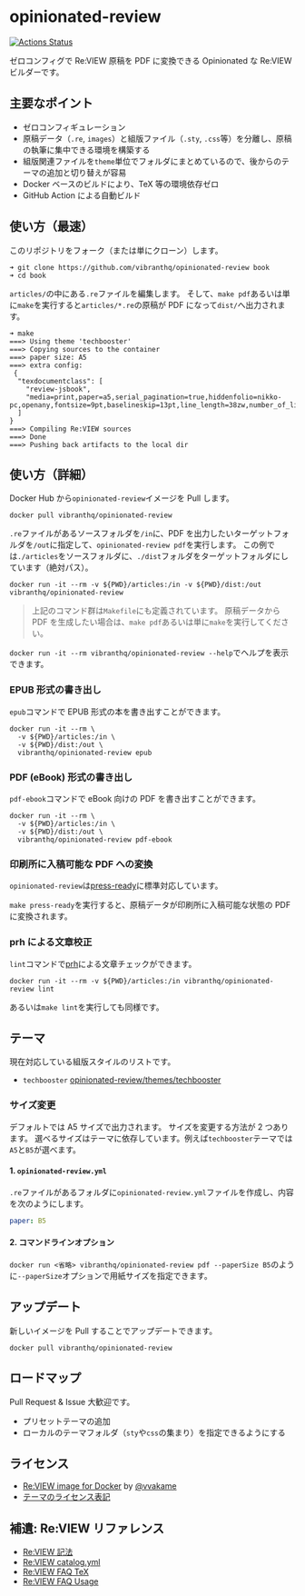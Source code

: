 # opinionated-review

[![Actions Status](https://github.com/vibranthq/opinionated-review/workflows/Build/badge.svg)](https://github.com/vibranthq/opinionated-review/actions)

ゼロコンフィグで Re:VIEW 原稿を PDF に変換できる Opinionated な Re:VIEW ビルダーです。

## 主要なポイント

- ゼロコンフィギュレーション
- 原稿データ（`.re`, `images`）と組版ファイル（`.sty`, `.css`等）を分離し、原稿の執筆に集中できる環境を構築する
- 組版関連ファイルを`theme`単位でフォルダにまとめているので、後からのテーマの追加と切り替えが容易
- Docker ベースのビルドにより、TeX 等の環境依存ゼロ
- GitHub Action による自動ビルド

## 使い方（最速）

このリポジトリをフォーク（または単にクローン）します。

```
➜ git clone https://github.com/vibranthq/opinionated-review book
➜ cd book
```

`articles/`の中にある`.re`ファイルを編集します。
そして、`make pdf`あるいは単に`make`を実行すると`articles/*.re`の原稿が PDF になって`dist/`へ出力されます。

```
➜ make
===> Using theme 'techbooster'
===> Copying sources to the container
===> paper size: A5
===> extra config:
 {
  "texdocumentclass": [
    "review-jsbook",
    "media=print,paper=a5,serial_pagination=true,hiddenfolio=nikko-pc,openany,fontsize=9pt,baselineskip=13pt,line_length=38zw,number_of_lines=37,head_space=15mm,headsep=3mm,headheight=5mm,footskip=10mm"
  ]
}
===> Compiling Re:VIEW sources
===> Done
===> Pushing back artifacts to the local dir
```

## 使い方（詳細）

Docker Hub から`opinionated-review`イメージを Pull します。

```
docker pull vibranthq/opinionated-review
```

`.re`ファイルがあるソースフォルダを`/in`に、PDF を出力したいターゲットフォルダを`/out`に指定して、`opinionated-review pdf`を実行します。
この例では`./articles`をソースフォルダに、`./dist`フォルダをターゲットフォルダにしています（絶対パス）。

```
docker run -it --rm -v ${PWD}/articles:/in -v ${PWD}/dist:/out vibranthq/opinionated-review
```

> 上記のコマンド群は`Makefile`にも定義されています。
> 原稿データから PDF を生成したい場合は、`make pdf`あるいは単に`make`を実行してください。

`docker run -it --rm vibranthq/opinionated-review --help`でヘルプを表示できます。

### EPUB 形式の書き出し

`epub`コマンドで EPUB 形式の本を書き出すことができます。

```
docker run -it --rm \
  -v ${PWD}/articles:/in \
  -v ${PWD}/dist:/out \
  vibranthq/opinionated-review epub
```

### PDF (eBook) 形式の書き出し

`pdf-ebook`コマンドで eBook 向けの PDF を書き出すことができます。

```
docker run -it --rm \
  -v ${PWD}/articles:/in \
  -v ${PWD}/dist:/out \
  vibranthq/opinionated-review pdf-ebook
```

### 印刷所に入稿可能な PDF への変換

`opinionated-review`は[press-ready](https://github.com/vibranthq/press-ready)に標準対応しています。

`make press-ready`を実行すると、原稿データが印刷所に入稿可能な状態の PDF に変換されます。

### prh による文章校正

`lint`コマンドで[prh](https://github.com/prh/prh)による文章チェックができます。

```
docker run -it --rm -v ${PWD}/articles:/in vibranthq/opinionated-review lint
```

あるいは`make lint`を実行しても同様です。

## テーマ

現在対応している組版スタイルのリストです。

- `techbooster` [opinionated-review/themes/techbooster](https://github.com/vibranthq/opinionated-review/blob/master/opinionated-review/themes/techbooster)

### サイズ変更

デフォルトでは A5 サイズで出力されます。
サイズを変更する方法が 2 つあります。
選べるサイズはテーマに依存しています。例えば`techbooster`テーマでは`A5`と`B5`が選べます。

#### 1. `opinionated-review.yml`

`.re`ファイルがあるフォルダに`opinionated-review.yml`ファイルを作成し、内容を次のようにします。

```yaml
paper: B5
```

#### 2. コマンドラインオプション

`docker run <省略> vibranthq/opinionated-review pdf --paperSize B5`のように`--paperSize`オプションで用紙サイズを指定できます。

## アップデート

新しいイメージを Pull することでアップデートできます。

```
docker pull vibranthq/opinionated-review
```

## ロードマップ

Pull Request & Issue 大歓迎です。

- プリセットテーマの追加
- ローカルのテーマフォルダ（`sty`や`css`の集まり）を指定できるようにする

## ライセンス

- [Re:VIEW image for Docker](https://github.com/vvakame/docker-review) by [@vvakame](https://github.com/vvakame)
- [テーマのライセンス表記](https://github.com/vibranthq/opinionated-review/blob/master/opinionated-review/themes)

## 補遺: Re:VIEW リファレンス

- [Re:VIEW 記法](https://github.com/kmuto/review/blob/master/doc/format.ja.md)
- [Re:VIEW catalog.yml](https://github.com/kmuto/review/blob/master/doc/catalog.ja.md)
- [Re:VIEW FAQ TeX](https://review-knowledge-ja.readthedocs.io/ja/latest/faq/faq-tex.html)
- [Re:VIEW FAQ Usage](https://review-knowledge-ja.readthedocs.io/ja/latest/faq/faq-usage.html)
